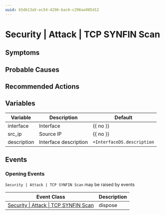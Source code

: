 ```yaml
---
uuid: b5db13a5-ec54-4296-bac6-c296aa985d12
---
```

# Security | Attack | TCP SYNFIN Scan

## Symptoms

## Probable Causes

## Recommended Actions

## Variables

| Variable    | Description           | Default                    |
| ----------- | --------------------- | -------------------------- |
| interface   | Interface             | {{ no }}                   |
| src_ip      | Source IP             | {{ no }}                   |
| description | Interface description | `=InterfaceDS.description` |

## Events

### Opening Events
`Security | Attack | TCP SYNFIN Scan` may be raised by events

| Event Class                                                                                            | Description |
| ------------------------------------------------------------------------------------------------------ | ----------- |
| [Security \| Attack \| TCP SYNFIN Scan](../../../event-classes-reference/security/attack/tcp-synfin-scan.md) | dispose     |
